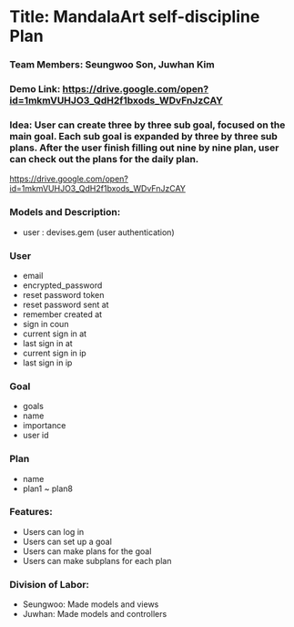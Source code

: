 
# Title: MandalaArt self-discipline Plan

### Team Members: Seungwoo Son, Juwhan Kim 

### Demo Link: https://drive.google.com/open?id=1mkmVUHJO3_QdH2f1bxods_WDvFnJzCAY

### Idea: User can create three by three sub goal, focused on the main goal. Each sub goal is expanded by three by three sub plans. After the user finish filling out nine by nine plan, user can check out the plans for the daily plan.
https://drive.google.com/open?id=1mkmVUHJO3_QdH2f1bxods_WDvFnJzCAY

### Models and Description: 

-  user : devises.gem (user authentication)

### User 

- email
- encrypted_password
- reset password token
- reset password sent at
- remember created at
- sign in coun
- current sign in at
- last sign in at
- current sign in ip
- last sign in ip

### Goal
- goals
- name
- importance
- user id

### Plan 

- name
- plan1 ~ plan8


### Features: 
- Users can log in 
- Users can set up a goal
- Users can make plans for the goal
- Users can make subplans for each plan
               
           
### Division of Labor: 
- Seungwoo: Made models and views
- Juwhan: Made models and controllers
